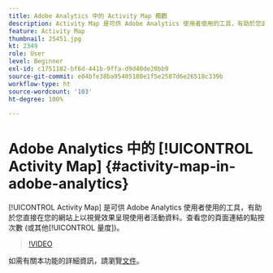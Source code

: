 ```yaml
---
title: Adobe Analytics 中的 Activity Map 概觀
description: Activity Map 是可供 Adobe Analytics 使用者使用的工具，有助於您直接在您的網站上以視覺效果呈現使用者活動資料。查看您的頁面連結的點按次數 (或其他量度)。
feature: Activity Map
thumbnail: 25451.jpg
kt: 2349
role: User
level: Beginner
exl-id: c1751182-bf6d-441b-9ffa-d9d40de20bb9
source-git-commit: e04bfe38ba95485180e1f5e2587d6e26518c339b
workflow-type: ht
source-wordcount: '103'
ht-degree: 100%

---
```


# Adobe Analytics 中的 [!UICONTROL Activity Map] {#activity-map-in-adobe-analytics}

[!UICONTROL Activity Map] 是可供 Adobe Analytics 使用者使用的工具，有助於您直接在您的網站上以視覺效果呈現使用者活動資料。查看您的頁面連結的點按次數 (或其他[!UICONTROL 量度])。

>[!VIDEO](https://video.tv.adobe.com/v/25451/?quality=12)

如需有關本功能的詳細資訊，請瀏覽[文件](https://experienceleague.adobe.com/docs/analytics/analyze/activity-map/activity-map.html?lang=zh-Hant)。
